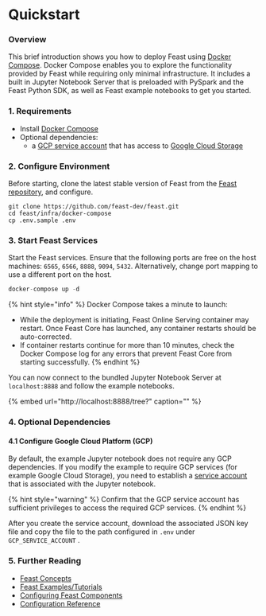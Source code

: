 # Quickstart

### Overview

This brief introduction shows you how to deploy Feast using [Docker Compose](https://docs.docker.com/get-started/). Docker Compose enables you to explore the functionality provided by Feast while requiring only minimal infrastructure. It includes a built in Jupyter Notebook Server that is preloaded with PySpark and the Feast Python SDK, as well as Feast example notebooks to get you started.

### 1. Requirements

* Install [Docker Compose](https://docs.docker.com/compose/install/)
* Optional dependencies:
  * a [GCP service account](https://cloud.google.com/iam/docs/creating-managing-service-account-keys) that has access to [Google Cloud Storage](https://cloud.google.com/storage)

### 2. Configure Environment

Before starting, clone the latest stable version of Feast from the [Feast repository](https://github.com/gojek/feast/), and configure.

```text
git clone https://github.com/feast-dev/feast.git
cd feast/infra/docker-compose
cp .env.sample .env
```

### 3. Start Feast Services

Start the Feast services. Ensure that the following ports are free on the host machines: `6565`, `6566`, `8888`, `9094`, `5432`. Alternatively, change port mapping to use a different port on the host.

```javascript
docker-compose up -d
```

{% hint style="info" %}
Docker Compose takes a minute to launch:

* While the deployment is initiating, Feast Online Serving container may restart. Once Feast Core has launched, any container restarts should be auto-corrected.
* If container restarts continue for more than 10 minutes, check the Docker Compose log for any errors that prevent Feast Core from starting successfully.
{% endhint %}

You can now connect to the bundled Jupyter Notebook Server at `localhost:8888` and follow the example notebooks.

{% embed url="http://localhost:8888/tree?" caption="" %}

### 4. Optional Dependencies

#### 4.1 Configure Google Cloud Platform \(GCP\)

By default, the example Jupyter notebook does not require any GCP dependencies. If you modify the example to require GCP services \(for example Google Cloud Storage\), you need to establish a [service account](https://cloud.google.com/iam/docs/creating-managing-service-accounts) that is associated with the Jupyter notebook. 

{% hint style="warning" %}
Confirm that the GCP service account has sufficient privileges to access the required GCP services.
{% endhint %}

After you create the service account, download the associated JSON key file and copy the file to the path configured in `.env` under `GCP_SERVICE_ACCOUNT` . 

### 5. Further Reading

* [Feast Concepts](concepts/overview.md)
* [Feast Examples/Tutorials](https://github.com/feast-dev/feast/tree/master/examples)
* [Configuring Feast Components](reference/configuration-reference.md)
* [Configuration Reference](https://app.gitbook.com/@feast/s/docs/v/master/reference/configuration-reference)

